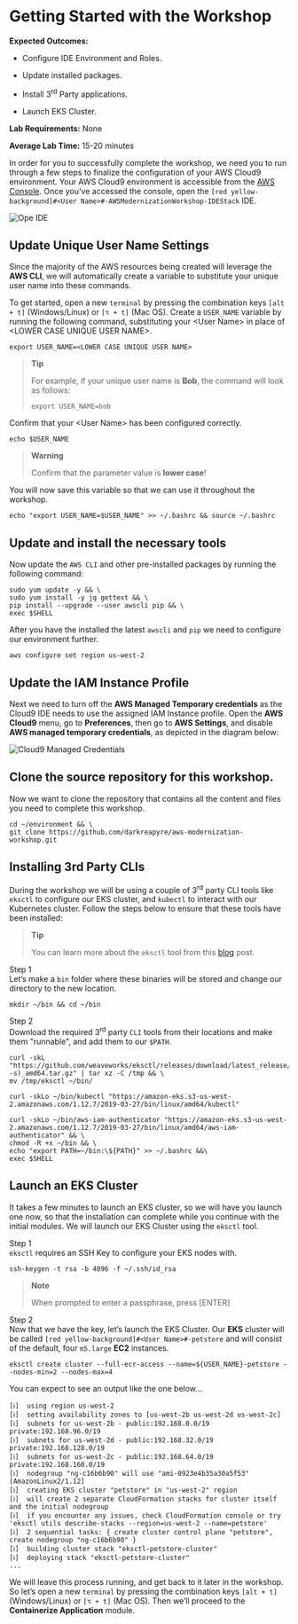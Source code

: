 Getting Started with the Workshop
=================================

**Expected Outcomes:**

-   Configure IDE Environment and Roles.

-   Update installed packages.

-   Install 3<sup>rd</sup> Party applications.

-   Launch EKS Cluster.

**Lab Requirements:** None

**Average Lab Time:** 15-20 minutes

In order for you to successfully complete the workshop, we need you to
run through a few steps to finalize the configuration of your AWS Cloud9
environment. Your AWS Cloud9 environment is accessible from the [AWS
Console](https://us-west-2.console.aws.amazon.com/cloud9/home?region=us-west-2#).
Once you’ve accessed the console, open the
`[red yellow-background]#<User Name>#-AWSModernizationWorkshop-IDEStack`
IDE.

![Ope IDE](../../images/cloud9-launch.png)

Update Unique User Name Settings
--------------------------------

Since the majority of the AWS resources being created will leverage the
**AWS CLI**, we will automatically create a variable to substitute your
unique user name into these commands.

To get started, open a new `terminal` by pressing the combination keys
`[alt + t]` (Windows/Linux) or `[⌥ + t]` (Mac OS). Create a `USER_NAME`
variable by running the following command, substituting your &lt;User
Name&gt; in place of &lt;LOWER CASE UNIQUE USER NAME&gt;.

    export USER_NAME=<LOWER CASE UNIQUE USER NAME>

> **Tip**
>
> For example, if your unique user name is **Bob**, the command will
> look as follows:
>
>     export USER_NAME=bob

Confirm that your &lt;User Name&gt; has been configured correctly.

    echo $USER_NAME

> **Warning**
>
> Confirm that the parameter value is **lower case**!

You will now save this variable so that we can use it throughout the
workshop.

    echo "export USER_NAME=$USER_NAME" >> ~/.bashrc && source ~/.bashrc

Update and install the necessary tools
--------------------------------------

Now update the `AWS CLI` and other pre-installed packages by running the
following command:

    sudo yum update -y && \
    sudo yum install -y jq gettext && \
    pip install --upgrade --user awscli pip && \
    exec $SHELL

After you have the installed the latest `awscli` and `pip` we need to
configure our environment further.

    aws configure set region us-west-2

Update the IAM Instance Profile
-------------------------------

Next we need to turn off the **AWS Managed Temporary credentials** as
the Cloud9 IDE needs to use the assigned IAM Instance profile. Open the
**AWS Cloud9** menu, go to **Preferences**, then go to **AWS Settings**,
and disable **AWS managed temporary credentials**, as depicted in the
diagram below:

![Cloud9 Managed Credentials](../../images/cloud9-credentials.png)

Clone the source repository for this workshop.
----------------------------------------------

Now we want to clone the repository that contains all the content and
files you need to complete this workshop.

    cd ~/environment && \
    git clone https://github.com/darkreapyre/aws-modernization-workshop.git

Installing 3rd Party CLIs
-------------------------

During the workshop we will be using a couple of 3<sup>rd</sup> party
CLI tools like `eksctl` to configure our EKS cluster, and `kubectl` to
interact with our Kubernetes cluster. Follow the steps below to ensure
that these tools have been installed:

> **Tip**
>
> You can learn more about the `eksctl` tool from this
> [blog](https://aws.amazon.com/blogs/opensource/eksctl-eks-cluster-one-command/)
> post.

Step 1  
Let’s make a `bin` folder where these binaries will be stored and change
our directory to the new location.

    mkdir ~/bin && cd ~/bin

Step 2  
Download the required 3<sup>rd</sup> party `CLI` tools from their
locations and make them "runnable", and add them to our `$PATH`.

    curl -skL "https://github.com/weaveworks/eksctl/releases/download/latest_release/eksctl_$(uname -s)_amd64.tar.gz" | tar xz -C /tmp && \
    mv /tmp/eksctl ~/bin/

    curl -skLo ~/bin/kubectl "https://amazon-eks.s3-us-west-2.amazonaws.com/1.12.7/2019-03-27/bin/linux/amd64/kubectl"

    curl -skLo ~/bin/aws-iam-authenticator "https://amazon-eks.s3-us-west-2.amazonaws.com/1.12.7/2019-03-27/bin/linux/amd64/aws-iam-authenticator" && \
    chmod -R +x ~/bin && \
    echo "export PATH=~/bin:\${PATH}" >> ~/.bashrc &&\
    exec $SHELL

Launch an EKS Cluster
---------------------

It takes a few minutes to launch an EKS cluster, so we will have you
launch one now, so that the installation can complete while you continue
with the initial modules. We will launch our EKS Cluster using the
`eksctl` tool.

Step 1  
`eksctl` requires an SSH Key to configure your EKS nodes with.

    ssh-keygen -t rsa -b 4096 -f ~/.ssh/id_rsa

> **Note**
>
> When prompted to enter a passphrase, press \[ENTER\]

Step 2  
Now that we have the key, let’s launch the EKS Cluster. Our **EKS**
cluster will be called `[red yellow-background]#<User Name>#-petstore`
and will consist of the default, four `m5.large` **EC2** instances.

    eksctl create cluster --full-ecr-access --name=${USER_NAME}-petstore --nodes-min=2 --nodes-max=4

You can expect to see an output like the one below…

<!-- -->

    [ℹ]  using region us-west-2
    [ℹ]  setting availability zones to [us-west-2b us-west-2d us-west-2c]
    [ℹ]  subnets for us-west-2b - public:192.168.0.0/19 private:192.168.96.0/19
    [ℹ]  subnets for us-west-2d - public:192.168.32.0/19 private:192.168.128.0/19
    [ℹ]  subnets for us-west-2c - public:192.168.64.0/19 private:192.168.160.0/19
    [ℹ]  nodegroup "ng-c16b6b90" will use "ami-0923e4b35a30a5f53" [AmazonLinux2/1.12]
    [ℹ]  creating EKS cluster "petstore" in "us-west-2" region
    [ℹ]  will create 2 separate CloudFormation stacks for cluster itself and the initial nodegroup
    [ℹ]  if you encounter any issues, check CloudFormation console or try 'eksctl utils describe-stacks --region=us-west-2 --name=petstore'
    [ℹ]  2 sequential tasks: { create cluster control plane "petstore", create nodegroup "ng-c16b6b90" }
    [ℹ]  building cluster stack "eksctl-petstore-cluster"
    [ℹ]  deploying stack "eksctl-petstore-cluster"
    ...

We will leave this process running, and get back to it later in the
workshop. So let’s open a new `terminal` by pressing the combination
keys `[alt + t]` (Windows/Linux) or `[⌥ + t]` (Mac OS). Then we’ll
proceed to the **Containerize Application** module.
